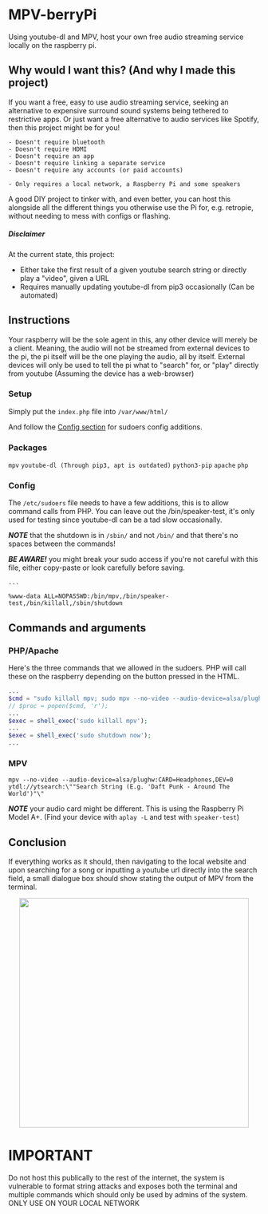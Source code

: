 # MPV-berryPi
Using youtube-dl and MPV, host your own free audio streaming service locally on the raspberry pi.

## Why would I want this? (And why I made this project)
If you want a free, easy to use audio streaming service, seeking an alternative to expensive surround sound systems being tethered to restrictive apps. Or just want a free alternative to audio services like Spotify, then this project might be for you!

```
- Doesn't require bluetooth
- Doesn't require HDMI
- Doesn't require an app
- Doesn't require linking a separate service
- Doesn't require any accounts (or paid accounts)
```
```
- Only requires a local network, a Raspberry Pi and some speakers
```

A good DIY project to tinker with, and even better, you can host this alongside all the different things you otherwise use the Pi for, e.g. retropie, without needing to mess with configs or flashing.

##### Disclaimer
At the current state, this project:
* Either take the first result of a given youtube search string or directly play a "video", given a URL
* Requires manually updating youtube-dl from pip3 occasionally (Can be automated)

## Instructions
Your raspberry will be the sole agent in this, any other device will merely be a client. Meaning, the audio will not be streamed from external devices to the pi, the pi itself will be the one playing the audio, all by itself. External devices will only be used to tell the pi what to "search" for, or "play" directly from youtube (Assuming the device has a web-browser)

### Setup
Simply put the ```index.php``` file into ```/var/www/html/```

And follow the [Config section](#config) for sudoers config additions.

### Packages
```mpv```
```youtube-dl (Through pip3, apt is outdated)```
```python3-pip```
```apache```
```php```

<a name="config"></a>
### Config
The `/etc/sudoers` file needs to have a few additions, this is to allow command calls from PHP. You can leave out the /bin/speaker-test, it's only used for testing since youtube-dl can be a tad slow occasionally. 

***NOTE*** that the shutdown is in ```/sbin/``` and not ```/bin/``` and that there's no spaces between the commands!

***BE AWARE!*** you might break your sudo access if you're not careful with this file, either copy-paste or look carefully before saving.

```
...

%www-data ALL=NOPASSWD:/bin/mpv,/bin/speaker-test,/bin/killall,/sbin/shutdown
```

## Commands and arguments

### PHP/Apache
Here's the three commands that we allowed in the sudoers. PHP will call these on the raspberry depending on the button pressed in the HTML.

```php
...
$cmd = "sudo killall mpv; sudo mpv --no-video --audio-device=alsa/plughw:CARD=Headphones,DEV=0 ytdl://ytsearch:\"".$_POST["query"]."\" & disown;";
// $proc = popen($cmd, 'r');
...
$exec = shell_exec('sudo killall mpv');
...
$exec = shell_exec('sudo shutdown now');
...
```

### MPV
```
mpv --no-video --audio-device=alsa/plughw:CARD=Headphones,DEV=0 ytdl://ytsearch:\""Search String (E.g. 'Daft Punk - Around The World')"\"
```
***NOTE*** your audio card might be different. This is using the Raspberry Pi Model A+. (Find your device with ```aplay -L``` and test with ```speaker-test```)


## Conclusion
If everything works as it should, then navigating to the local website and upon searching for a song or inputting a youtube url directly into the search field, a small dialogue box should show stating the output of MPV from the terminal.

<p align="center">
  <img width="460" src="https://user-images.githubusercontent.com/14123880/181582513-b67a50a7-20b7-4af9-ba25-e601cedff895.png">
</p>

# IMPORTANT
Do not host this publically to the rest of the internet, the system is vulnerable to format string attacks and exposes both the terminal and multiple commands which should only be used by admins of the system. ONLY USE ON YOUR LOCAL NETWORK
